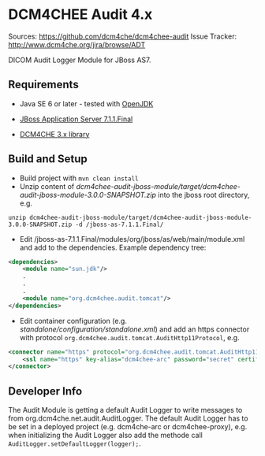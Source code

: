DCM4CHEE Audit 4.x
==================
Sources: https://github.com/dcm4che/dcm4chee-audit
Issue Tracker: http://www.dcm4che.org/jira/browse/ADT

DICOM Audit Logger Module for JBoss AS7.

Requirements
------------
-   Java SE 6 or later - tested with [OpenJDK](http://openjdk.java.net/)

-   [JBoss Application Server 7.1.1.Final](http://www.jboss.org/jbossas/downloads)

-   [DCM4CHE 3.x library](https://github.com/dcm4che/dcm4che)


Build and Setup
---------------
* Build project with `mvn clean install`
* Unzip content of _dcm4chee-audit-jboss-module/target/dcm4chee-audit-jboss-module-3.0.0-SNAPSHOT.zip_ into the jboss root directory, e.g.
```
unzip dcm4chee-audit-jboss-module/target/dcm4chee-audit-jboss-module-3.0.0-SNAPSHOT.zip -d /jboss-as-7.1.1.Final/
```
* Edit /jboss-as-7.1.1.Final/modules/org/jboss/as/web/main/module.xml and add _<module name="org.dcm4chee.audit.tomcat"/>_ to the dependencies.
Example dependency tree:
```xml
<dependencies>
    <module name="sun.jdk"/>
    .
    .
    .
    <module name="org.dcm4chee.audit.tomcat"/>
</dependencies>
```
* Edit container configuration (e.g. _standalone/configuration/standalone.xml_) and add an https connector with protocol 
`org.dcm4chee.audit.tomcat.AuditHttp11Protocol`, e.g.
```xml
<connector name="https" protocol="org.dcm4chee.audit.tomcat.AuditHttp11Protocol" scheme="https" socket-binding="https" secure="true">
    <ssl name="https" key-alias="dcm4chee-arc" password="secret" certificate-key-file="${jboss.server.config.dir}/dcm4chee-arc/key.jks"/>
</connector>
```

Developer Info
--------------
The Audit Module is getting a default Audit Logger to write messages to from org.dcm4che.net.audit.AuditLogger.
The default Audit Logger has to be set in a deployed project (e.g. dcm4che-arc or dcm4chee-proxy), e.g. when
initializing the Audit Logger also add the methode call `AuditLogger.setDefaultLogger(logger);`.
